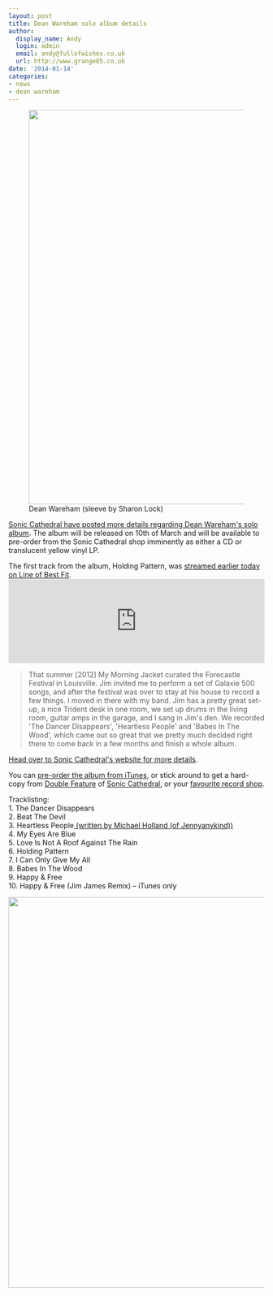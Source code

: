 ```yaml
---
layout: post
title: Dean Wareham solo album details
author:
  display_name: Andy
  login: admin
  email: andy@fullofwishes.co.uk
  url: http://www.grange85.co.uk
date: '2014-01-14'
categories:
- news
- dean wareham
---
```

<p><figure class="caption aligncenter"><img src="https://media.fullofwishes.co.uk/05-dean_wareham/sleeves/dean-wareham-sonic-cathedral75.jpg" width="770" height="777" class /><figcaption class="caption-text"> Dean Wareham (sleeve by Sharon Lock)</figcaption></figure>
<p><a href="http://web.archive.org/web/20140427083550/http://www.soniccathedral.co.uk/dean-wareham-reveals-new-album-details/">Sonic Cathedral have posted more details regarding Dean Wareham's solo album</a>. The album will be released on 10th of March and will be available to pre-order from the Sonic Cathedral shop imminently as either a CD or translucent yellow vinyl LP.</p>
<p>The first track from the album, Holding Pattern, was <a href="http://www.thelineofbestfit.com/new-music/blog/listen-dean-wareham-holding-pattern-premiere-144027">streamed earlier today on Line of Best Fit</a>.<br />
<iframe width="100%" height="166" scrolling="no" frameborder="no" src="https://w.soundcloud.com/player/?url=https%3A//api.soundcloud.com/tracks/128739160&color=eaef19"></iframe></p>
<blockquote><p>That summer [2012] My Morning Jacket curated the Forecastle Festival in Louisville. Jim invited me to perform a set of Galaxie 500 songs, and after the festival was over to stay at his house to record a few things. I moved in there with my band. Jim has a pretty great set-up, a nice Trident desk in one room, we set up drums in the living room, guitar amps in the garage, and I sang in Jim's den. We recorded 'The Dancer Disappears', 'Heartless People' and 'Babes In The Wood', which came out so great that we pretty much decided right there to come back in a few months and finish a whole album.</p></blockquote>
<p><a href="http://web.archive.org/web/20140427083550/http://www.soniccathedral.co.uk/dean-wareham-reveals-new-album-details/">Head over to Sonic Cathedral's website for more details</a>.</p>
<p>You can <a href="https://itunes.apple.com/us/album/dean-wareham-bonus-track-version/id787486934?ls=1">pre-order the album from iTunes</a>, or stick around to get a hard-copy from <a href="http://elevenspot.11spot.com/deanwareham.html">Double Feature</a> of <a href="http://www.soniccathedral.co.uk">Sonic Cathedral</a>, or your <a href="http://www.recordstoreday.com/Venues">favourite record shop</a>.</p>
<p>Tracklisting:<br />
1. The Dancer Disappears<br />
2. Beat The Devil<br />
3. Heartless People<ins datetime="2014-01-14T23:59:44+00:00"> (written by Michael Holland (of Jennyanykind))</ins><br />
4. My Eyes Are Blue<br />
5. Love Is Not A Roof Against The Rain<br />
6. Holding Pattern<br />
7. I Can Only Give My All<br />
8. Babes In The Wood<br />
9. Happy & Free<br />
10. Happy & Free (Jim James Remix) – iTunes only</p>
<p><img src="https://media.fullofwishes.co.uk/05-dean_wareham/pictures/dean-wareham-promo-2013.jpg" width="770" height="770" class="aligncenter" /></p>
